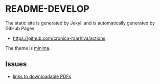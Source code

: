 # README-DEVELOP

The static site is generated by Jekyll and is automatically
generated by GitHub Pages.

- <https://github.com/cronica-it/arhiva/actions>

The theme is [minima](https://github.com/jekyll/minima/tree/v2.5.1).

## Issues

- [links to downloadable PDFs](https://github.com/facebook/docusaurus/discussions/9605)
